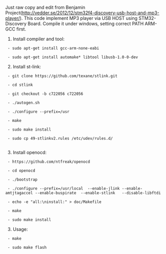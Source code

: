 Just raw copy and edit from Benjamin Project(http://vedder.se/2012/12/stm32f4-discovery-usb-host-and-mp3-player/).
This code implement MP3 player via USB HOST using STM32-Discovery Board. 
Compile it under windows, setting correct PATH ARM-GCC first.


1. Install compiler and tool:
```
 - sudo apt-get install gcc-arm-none-eabi

 - sudo apt-get install automake* libtool libusb-1.0-0-dev
```
2. Install st-link:
```
 - git clone https://github.com/texane/stlink.git
 
 - cd stlink
 
 - git checkout -b c722056 c722056
 
 - ./autogen.sh
 
 - ./configure --prefix=/usr
 
 - make
 
 - sudo make install
 
 - sudo cp 49-stlinkv2.rules /etc/udev/rules.d/
 
```
3. Install openocd:
```
 - https://github.com/ntfreak/openocd
 
 - cd openocd
 
 - ./bootstrap
 
 - ./configure --prefix=/usr/local  --enable-jlink --enable-amtjtagaccel --enable-buspirate  --enable-stlink   --disable-libftdi
 
 - echo -e "all:\ninstall:" > doc/Makefile
 
 - make
 
 - sudo make install
```

3. Usage:
```
 - make
 
 - sudo make flash
